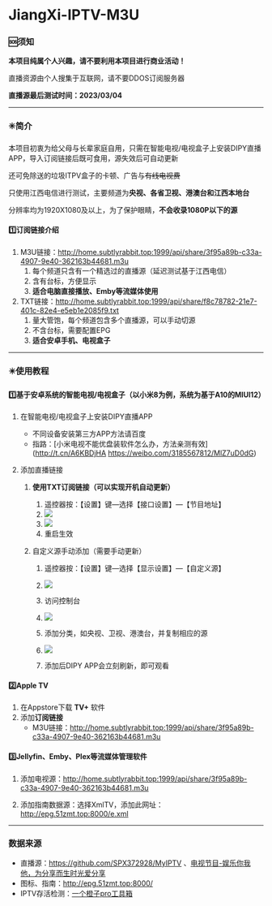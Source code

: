 # JiangXi-IPTV-M3U

### 🆘须知

**本项目纯属个人兴趣，请不要利用本项目进行商业活动！**

直播资源由个人搜集于互联网，请不要DDOS订阅服务器

**直播源最后测试时间：2023/03/04**

---

### ✳️简介

本项目初衷为给父母与长辈家庭自用，只需在智能电视/电视盒子上安装DIPY直播APP，导入订阅链接后既可食用，源失效后可自动更新

还可免除送的垃圾ITPV盒子的卡顿、广告与~~有线电视费~~

只使用江西电信进行测试，主要频道为**央视、各省卫视、港澳台和江西本地台**

分辨率均为1920X1080及以上，为了保护眼睛，**不会收录1080P以下的源**

#### 1️⃣订阅链接介绍

1. M3U链接：http://home.subtlyrabbit.top:1999/api/share/3f95a89b-c33a-4907-9e40-362163b44681.m3u
   1. 每个频道只含有一个精选过的直播源（延迟测试基于江西电信）
   2. 含有台标，方便显示
   3. **适合电脑直接播放、Emby等流媒体使用**
2. TXT链接：http://home.subtlyrabbit.top:1999/api/share/f8c78782-21e7-401c-82e4-e5eb1e2085f9.txt
   1. 量大管饱，每个频道包含多个直播源，可以手动切源
   2. 不含台标，需要配置EPG
   3. **适合安卓手机、电视盒子**

---


### ✴️使用教程

#### 1️⃣基于安卓系统的智能电视/电视盒子（以小米8为例，系统为基于A10的MIUI12）

1. 在智能电视/电视盒子上安装DIPY直播APP

   - 不同设备安装第三方APP方法请百度
   - 指路：[小米电视不能优盘装软件怎么办，方法亲测有效](http://t.cn/A6KBDjHA https://weibo.com/3185567812/MlZ7uD0dG)
2. 添加直播链接
   1. **使用TXT订阅链接（可以实现开机自动更新）**
      1. 遥控器按：【设置】键—选择【接口设置】—【节目地址】
      2. ![](https://imghost.subtlyrabbit.top//images%E8%87%AA%E5%8A%A8%E6%B7%BB%E5%8A%A0%E7%9B%B4%E6%92%AD%E6%BA%901.jpg)
      3. ![](https://imghost.subtlyrabbit.top//images%E8%87%AA%E5%8A%A8%E6%B7%BB%E5%8A%A0%E7%9B%B4%E6%92%AD%E6%BA%902.jpg)
      4. 重启生效

   2. 自定义源手动添加（需要手动更新）
      1. 遥控器按：【设置】键—选择【显示设置】—【自定义源】

      2. ![](https://imghost.subtlyrabbit.top//images%E6%89%8B%E5%8A%A8%E6%B7%BB%E5%8A%A0%E7%9B%B4%E6%92%AD%E6%BA%901.jpg)

      3. 访问控制台

      4. ![](https://imghost.subtlyrabbit.top//images%E6%89%8B%E5%8A%A8%E6%B7%BB%E5%8A%A0%E7%9B%B4%E6%92%AD%E6%BA%902.jpg)

      5. 添加分类，如央视、卫视、港澳台，并复制相应的源

      6. ![](https://imghost.subtlyrabbit.top//images%E6%89%8B%E5%8A%A8%E6%B7%BB%E5%8A%A0%E7%9B%B4%E6%92%AD%E6%BA%903.png)
      7. 添加后DIPY APP会立刻刷新，即可观看



#### 2️⃣Apple TV

1. 在Appstore下载 **TV+** 软件
2. 添加**订阅链接**
   - M3U链接：http://home.subtlyrabbit.top:1999/api/share/3f95a89b-c33a-4907-9e40-362163b44681.m3u

#### 3️⃣Jellyfin、Emby、Plex等流媒体管理软件
1. 添加电视源：http://home.subtlyrabbit.top:1999/api/share/3f95a89b-c33a-4907-9e40-362163b44681.m3u

2. 添加指南数据源：选择XmlTV，添加此网址：http://epg.51zmt.top:8000/e.xml



---

### 数据来源

- 直播源：https://github.com/SPX372928/MyIPTV 、[电视节目-娱乐你我他，为分享而生时光爱分享](https://blog.wemtime.com/dszb)
- 图标、指南：http://epg.51zmt.top:8000/
- IPTV存活检测：[一个橙子pro工具箱](https://github.com/biancangming/wtv/wiki/一个橙子pro工具箱使用指南)

